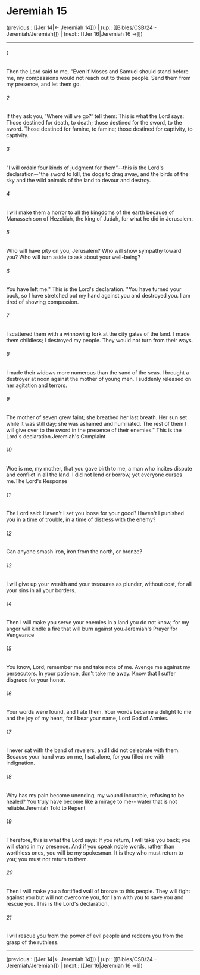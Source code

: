 # Jeremiah 15

(previous:: [[Jer 14|← Jeremiah 14]]) | (up:: [[Bibles/CSB/24 - Jeremiah/Jeremiah]]) | (next:: [[Jer 16|Jeremiah 16 →]])

***


###### 1 
Then the Lord said to me, "Even if Moses and Samuel should stand before me, my compassions would not reach out to these people. Send them from my presence, and let them go. 

###### 2 
If they ask you, 'Where will we go?' tell them: This is what the Lord says: Those destined for death, to death; those destined for the sword, to the sword. Those destined for famine, to famine; those destined for captivity, to captivity. 

###### 3 
"I will ordain four kinds of judgment for them"--this is the Lord's declaration--"the sword to kill, the dogs to drag away, and the birds of the sky and the wild animals of the land to devour and destroy. 

###### 4 
I will make them a horror to all the kingdoms of the earth because of Manasseh son of Hezekiah, the king of Judah, for what he did in Jerusalem. 

###### 5 
Who will have pity on you, Jerusalem? Who will show sympathy toward you? Who will turn aside to ask about your well-being? 

###### 6 
You have left me." This is the Lord's declaration. "You have turned your back, so I have stretched out my hand against you and destroyed you. I am tired of showing compassion. 

###### 7 
I scattered them with a winnowing fork at the city gates of the land. I made them childless; I destroyed my people. They would not turn from their ways. 

###### 8 
I made their widows more numerous than the sand of the seas. I brought a destroyer at noon against the mother of young men. I suddenly released on her agitation and terrors. 

###### 9 
The mother of seven grew faint; she breathed her last breath. Her sun set while it was still day; she was ashamed and humiliated. The rest of them I will give over to the sword in the presence of their enemies." This is the Lord's declaration.Jeremiah's Complaint 

###### 10 
Woe is me, my mother, that you gave birth to me, a man who incites dispute and conflict in all the land. I did not lend or borrow, yet everyone curses me.The Lord's Response 

###### 11 
The Lord said: Haven't I set you loose for your good? Haven't I punished you in a time of trouble, in a time of distress with the enemy? 

###### 12 
Can anyone smash iron, iron from the north, or bronze? 

###### 13 
I will give up your wealth and your treasures as plunder, without cost, for all your sins in all your borders. 

###### 14 
Then I will make you serve your enemies in a land you do not know, for my anger will kindle a fire that will burn against you.Jeremiah's Prayer for Vengeance 

###### 15 
You know, Lord; remember me and take note of me. Avenge me against my persecutors. In your patience, don't take me away. Know that I suffer disgrace for your honor. 

###### 16 
Your words were found, and I ate them. Your words became a delight to me and the joy of my heart, for I bear your name, Lord God of Armies. 

###### 17 
I never sat with the band of revelers, and I did not celebrate with them. Because your hand was on me, I sat alone, for you filled me with indignation. 

###### 18 
Why has my pain become unending, my wound incurable, refusing to be healed? You truly have become like a mirage to me-- water that is not reliable.Jeremiah Told to Repent 

###### 19 
Therefore, this is what the Lord says: If you return, I will take you back; you will stand in my presence. And if you speak noble words, rather than worthless ones, you will be my spokesman. It is they who must return to you; you must not return to them. 

###### 20 
Then I will make you a fortified wall of bronze to this people. They will fight against you but will not overcome you, for I am with you to save you and rescue you. This is the Lord's declaration. 

###### 21 
I will rescue you from the power of evil people and redeem you from the grasp of the ruthless.

***

(previous:: [[Jer 14|← Jeremiah 14]]) | (up:: [[Bibles/CSB/24 - Jeremiah/Jeremiah]]) | (next:: [[Jer 16|Jeremiah 16 →]])
